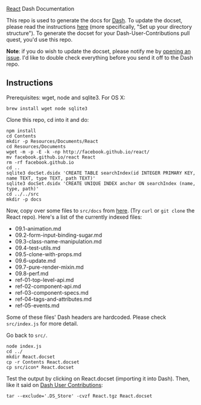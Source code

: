 [React](http://facebook.github.io/react/) Dash Documentation

This repo is used to generate the docs for [Dash](http://kapeli.com/dash). To update the docset, please read the instructions [here](https://github.com/Kapeli/Dash-User-Contributions#contribute-a-new-docset) (more specifically, "Set up your directory structure"). To generate the docset for your Dash-User-Contributions pull quest, you'd use this repo.

**Note**: if you do wish to update the docset, please notify me by [opening an issue](https://github.com/chenglou/react-dash/issues/new). I'd like to double check everything before you send it off to the Dash repo.

## Instructions

Prerequisites: wget, node and sqlite3. For OS X:

    brew install wget node sqlite3

Clone this repo, cd into it and do:

    npm install
    cd Contents
    mkdir -p Resources/Documents/React
    cd Resources/Documents
    wget -m -p -E -k -np http://facebook.github.io/react/
    mv facebook.github.io/react React
    rm -rf facebook.github.io
    cd ..
    sqlite3 docSet.dsidx 'CREATE TABLE searchIndex(id INTEGER PRIMARY KEY, name TEXT, type TEXT, path TEXT)'
    sqlite3 docSet.dsidx 'CREATE UNIQUE INDEX anchor ON searchIndex (name, type, path)'
    cd ../../src
    mkdir -p docs

Now, copy over some files to `src/docs` from [here](https://github.com/facebook/react/tree/master/docs/docs). (Try `curl` or `git clone` the React repo). Here's a list of the currently indexed files:

- 09.1-animation.md
- 09.2-form-input-binding-sugar.md
- 09.3-class-name-manipulation.md
- 09.4-test-utils.md
- 09.5-clone-with-props.md
- 09.6-update.md
- 09.7-pure-render-mixin.md
- 09.8-perf.md
- ref-01-top-level-api.md
- ref-02-component-api.md
- ref-03-component-specs.md
- ref-04-tags-and-attributes.md
- ref-05-events.md

Some of these files' Dash headers are hardcoded. Please check `src/index.js` for more detail.

Go back to `src/`.

    node index.js
    cd ../
    mkdir React.docset
    cp -r Contents React.docset
    cp src/icon* React.docset

Test the output by clicking on React.docset (importing it into Dash). Then, like it said on [Dash User Contributions](https://github.com/Kapeli/Dash-User-Contributions#contribute-a-new-docset):

    tar --exclude='.DS_Store' -cvzf React.tgz React.docset
